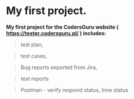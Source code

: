 # My first project.
**My first project for the CodersGuru website ( https://tester.codersguru.pl/ ) includes:**
>test plan,

>test cases,

>Bug reports exported from Jira,

>test reports

>Postman - verify respond status, time status
